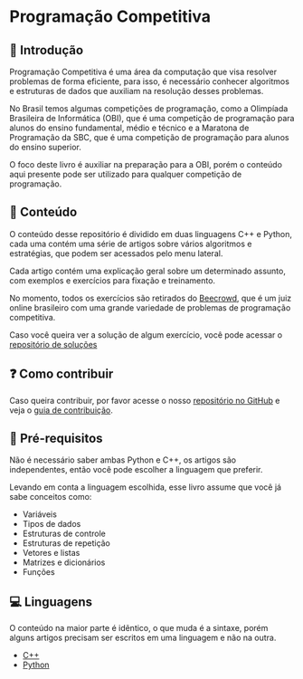 # Programação Competitiva

## 🤵 Introdução

Programação Competitiva é uma área da computação que visa resolver problemas de forma eficiente, para isso, é necessário conhecer algoritmos e estruturas de dados que auxiliam na resolução desses problemas.

No Brasil temos algumas competições de programação, como a Olimpíada Brasileira de Informática (OBI), que é uma competição de programação para alunos do ensino fundamental, médio e técnico e a Maratona de Programação da SBC, que é uma competição de programação para alunos do ensino superior.

O foco deste livro é auxiliar na preparação para a OBI, porém o conteúdo aqui presente pode ser utilizado para qualquer competição de programação.

## 📖 Conteúdo

O conteúdo desse repositório é dividido em duas linguagens C++ e Python, cada uma contém uma série de artigos sobre vários algoritmos e estratégias, que podem ser acessados pelo menu lateral.

Cada artigo contém uma explicação geral sobre um determinado assunto, com exemplos e exercícios para fixação e treinamento.

No momento, todos os exercícios são retirados do [Beecrowd](https://www.beecrowd.com.br/judge/pt/), que é um juiz online brasileiro com uma grande variedade de problemas de programação competitiva.

Caso você queira ver a solução de algum exercício, você pode acessar o [repositório de soluções](https://github.com/falcao-g/beecrowd)

## ❓ Como contribuir

Caso queira contribuir, por favor acesse o nosso [repositório no GitHub](https://github.com/falcao-g/programacao-competitiva) e veja o [guia de contribuição](https://github.com/falcao-g/programacao-competitiva/blob/main/CONTRIBUTING.md).

## 🧠 Pré-requisitos

Não é necessário saber ambas Python e C++, os artigos são independentes, então você pode escolher a linguagem que preferir.

Levando em conta a linguagem escolhida, esse livro assume que você já sabe conceitos como:

- Variáveis
- Tipos de dados
- Estruturas de controle
- Estruturas de repetição
- Vetores e listas
- Matrizes e dicionários
- Funções

## 💻 Linguagens

O conteúdo na maior parte é idẽntico, o que muda é a sintaxe, porém alguns artigos precisam ser escritos em uma linguagem e não na outra.

- [C++](C++/README.md)
- [Python](Python/README.md)
